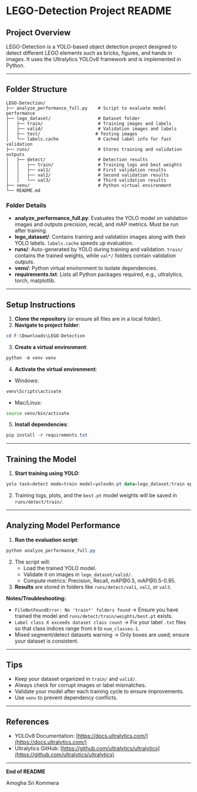 # LEGO-Detection Project README

## Project Overview

LEGO-Detection is a YOLO-based object detection project designed to detect different LEGO elements such as bricks, figures, and hands in images. It uses the Ultralytics YOLOv8 framework and is implemented in Python.

---

## Folder Structure

```
LEGO-Detection/
├── analyze_performance_full.py    # Script to evaluate model performance
├── lego_dataset/                  # Dataset folder
│   ├── train/                     # Training images and labels
│   ├── valid/                     # Validation images and labels
│   ├── test/                     # Testing images
│   └── labels.cache               # Cached label info for fast validation
├── runs/                          # Stores training and validation outputs
│   ├── detect/                    # Detection results
│   │   ├── train/                 # Training logs and best weights
│   │   ├── val1/                  # First validation results
│   │   ├── val2/                  # Second validation results
│   │   └── val3/                  # Third validation results
├── venv/                          # Python virtual environment
└── README.md                      
```

### Folder Details

- **analyze\_performance\_full.py**: Evaluates the YOLO model on validation images and outputs precision, recall, and mAP metrics. Must be run after training.
- **lego\_dataset/**: Contains training and validation images along with their YOLO labels. `labels.cache` speeds up evaluation.
- **runs/**: Auto-generated by YOLO during training and validation. `train/` contains the trained weights, while `val*/` folders contain validation outputs.
- **venv/**: Python virtual environment to isolate dependencies.
- **requirements.txt**: Lists all Python packages required, e.g., ultralytics, torch, matplotlib.

---

## Setup Instructions

1. **Clone the repository** (or ensure all files are in a local folder).
2. **Navigate to project folder**:

```powershell
cd F:\Downloads\LEGO-Detection
```

3. **Create a virtual environment**:

```powershell
python -m venv venv
```

4. **Activate the virtual environment**:

- Windows:

```powershell
venv\Scripts\activate
```

- Mac/Linux:

```bash
source venv/bin/activate
```

5. **Install dependencies**:

```powershell
pip install -r requirements.txt
```

---

## Training the Model

1. **Start training using YOLO**:

```powershell
yolo task=detect mode=train model=yolov8n.pt data=lego_dataset/train epochs=50 imgsz=640
```

2. Training logs, plots, and the `best.pt` model weights will be saved in `runs/detect/train/`.

---

## Analyzing Model Performance

1. **Run the evaluation script**:

```powershell
python analyze_performance_full.py
```

2. The script will:
   - Load the trained YOLO model.
   - Validate it on images in `lego_dataset/valid/`.
   - Compute metrics: Precision, Recall, mAP\@0.5, mAP\@0.5-0.95.
3. **Results** are stored in folders like `runs/detect/val1`, `val2`, or `val3`.

**Notes/Troubleshooting:**

- `FileNotFoundError: No 'train*' folders found` → Ensure you have trained the model and `runs/detect/train/weights/best.pt` exists.
- `Label class X exceeds dataset class count` → Fix your label `.txt` files so that class indices range from `0` to `num_classes-1`.
- Mixed segment/detect datasets warning → Only boxes are used; ensure your dataset is consistent.

---

## Tips

- Keep your dataset organized in `train/` and `valid/`.
- Always check for corrupt images or label mismatches.
- Validate your model after each training cycle to ensure improvements.
- Use `venv` to prevent dependency conflicts.

---

## References

- YOLOv8 Documentation: [https://docs.ultralytics.com/](https://docs.ultralytics.com/)
- Ultralytics GitHub: [https://github.com/ultralytics/ultralytics](https://github.com/ultralytics/ultralytics)

---

**End of README**

Amogha Sri Kommera
